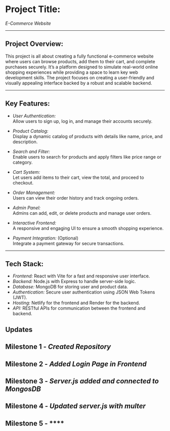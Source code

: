 # Project Title:  
*E-Commerce Website*

---

## Project Overview:  
This project is all about creating a fully functional e-commerce website where users can browse products, add them to their cart, and complete purchases securely. It’s a platform designed to simulate real-world online shopping experiences while providing a space to learn key web development skills. The project focuses on creating a user-friendly and visually appealing interface backed by a robust and scalable backend.

---

## Key Features:  

- *User Authentication:*  
  Allow users to sign up, log in, and manage their accounts securely.  

- *Product Catalog:*  
  Display a dynamic catalog of products with details like name, price, and description.  

- *Search and Filter:*  
  Enable users to search for products and apply filters like price range or category.  

- *Cart System:*  
  Let users add items to their cart, view the total, and proceed to checkout.  

- *Order Management:*  
  Users can view their order history and track ongoing orders.  

- *Admin Panel:*  
  Admins can add, edit, or delete products and manage user orders.  

- *Interactive Frontend:*  
  A responsive and engaging UI to ensure a smooth shopping experience.  

- *Payment Integration:* (Optional)  
  Integrate a payment gateway for secure transactions.  

---

## Tech Stack:  

- *Frontend:* React with Vite for a fast and responsive user interface.  
- *Backend:* Node.js with Express to handle server-side logic.  
- *Database:* MongoDB for storing user and product data.  
- *Authentication:* Secure user authentication using JSON Web Tokens (JWT).  
- *Hosting:* Netlify for the frontend and Render for the backend.  
- *API:* RESTful APIs for communication between the frontend and backend.  






## Updates
## Milestone 1 - *Created Repository*
## Milestone 2 - *Added Login Page in Frontend*
## Milestone 3 - *Server.js added and connected to MongosDB*
## Milestone 4 - *Updated server.js with multer*
## Milestone 5 - ****